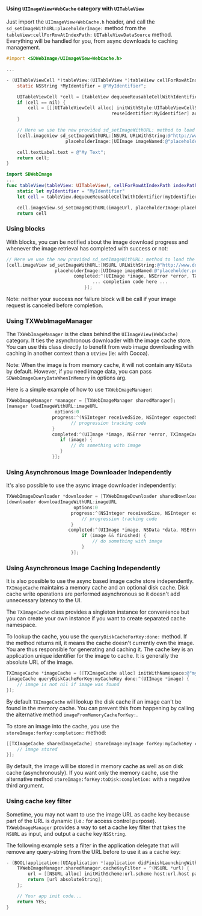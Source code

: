 #### Using `UIImageView+WebCache` category with `UITableView`

Just import the `UIImageView+WebCache.h` header, and call the `sd_setImageWithURL:placeholderImage:`
method from the `tableView:cellForRowAtIndexPath:` `UITableViewDataSource` method. Everything will be
handled for you, from async downloads to caching management.

```objective-c
#import <SDWebImage/UIImageView+WebCache.h>

...

- (UITableViewCell *)tableView:(UITableView *)tableView cellForRowAtIndexPath:(NSIndexPath *)indexPath {
    static NSString *MyIdentifier = @"MyIdentifier";

    UITableViewCell *cell = [tableView dequeueReusableCellWithIdentifier:MyIdentifier];
    if (cell == nil) {
        cell = [[[UITableViewCell alloc] initWithStyle:UITableViewCellStyleDefault
                                       reuseIdentifier:MyIdentifier] autorelease];
    }

    // Here we use the new provided sd_setImageWithURL: method to load the web image
    [cell.imageView sd_setImageWithURL:[NSURL URLWithString:@"http://www.domain.com/path/to/image.jpg"]
                      placeholderImage:[UIImage imageNamed:@"placeholder.png"]];

    cell.textLabel.text = @"My Text";
    return cell;
}
```

```swift
import SDWebImage
...
func tableView(tableView: UITableView!, cellForRowAtIndexPath indexPath: NSIndexPath!) -> UITableViewCell! {
    static let myIdentifier = "MyIdentifier"
    let cell = tableView.dequeueReusableCellWithIdentifier(myIdentifier, forIndexPath: indexPath) as UITableViewCell

    cell.imageView.sd_setImageWithURL(imageUrl, placeholderImage:placeholderImage)
    return cell
```

### Using blocks

With blocks, you can be notified about the image download progress and whenever the image retrieval has completed with success or not:

```objective-c
// Here we use the new provided sd_setImageWithURL: method to load the web image
[cell.imageView sd_setImageWithURL:[NSURL URLWithString:@"http://www.domain.com/path/to/image.jpg"]
                  placeholderImage:[UIImage imageNamed:@"placeholder.png"]
                         completed:^(UIImage *image, NSError *error, TXImageCacheType cacheType, NSURL *imageURL) {
                                ... completion code here ...
                             }];
```

Note: neither your success nor failure block will be call if your image request is canceled before completion.

### Using TXWebImageManager

The `TXWebImageManager` is the class behind the `UIImageView(WebCache)` category. It ties the asynchronous downloader with the image cache store. You can use this class directly to benefit from web image downloading with caching in another context than a `UIView` (ie: with Cocoa).

Note: When the image is from memory cache, it will not contain any `NSData` by default. However, if you need image data, you can pass `SDWebImageQueryDataWhenInMemory` in options arg.

Here is a simple example of how to use `TXWebImageManager`:

```objective-c
TXWebImageManager *manager = [TXWebImageManager sharedManager];
[manager loadImageWithURL:imageURL
                  options:0
                 progress:^(NSInteger receivedSize, NSInteger expectedSize) {
                        // progression tracking code
                 }
                 completed:^(UIImage *image, NSError *error, TXImageCacheType cacheType, BOOL finished, NSURL *imageURL) {
                    if (image) {
                        // do something with image
                    }
                 }];
```

### Using Asynchronous Image Downloader Independently

It's also possible to use the async image downloader independently:

```objective-c
TXWebImageDownloader *downloader = [TXWebImageDownloader sharedDownloader];
[downloader downloadImageWithURL:imageURL
                         options:0
                        progress:^(NSInteger receivedSize, NSInteger expectedSize) {
                            // progression tracking code
                        }
                       completed:^(UIImage *image, NSData *data, NSError *error, BOOL finished) {
                            if (image && finished) {
                                // do something with image
                            }
                        }];
```

### Using Asynchronous Image Caching Independently

It is also possible to use the async based image cache store independently. `TXImageCache`
maintains a memory cache and an optional disk cache. Disk cache write operations are performed
asynchronous so it doesn't add unnecessary latency to the UI.

The `TXImageCache` class provides a singleton instance for convenience but you can create your own
instance if you want to create separated cache namespace.

To lookup the cache, you use the `queryDiskCacheForKey:done:` method. If the method returns nil, it means the cache
doesn't currently own the image. You are thus responsible for generating and caching it. The cache
key is an application unique identifier for the image to cache. It is generally the absolute URL of
the image.

```objective-c
TXImageCache *imageCache = [[TXImageCache alloc] initWithNamespace:@"myNamespace"];
[imageCache queryDiskCacheForKey:myCacheKey done:^(UIImage *image) {
    // image is not nil if image was found
}];
```

By default `TXImageCache` will lookup the disk cache if an image can't be found in the memory cache.
You can prevent this from happening by calling the alternative method `imageFromMemoryCacheForKey:`.

To store an image into the cache, you use the `storeImage:forKey:completion:` method:

```objective-c
[[TXImageCache sharedImageCache] storeImage:myImage forKey:myCacheKey completion:^{
    // image stored
}];
```

By default, the image will be stored in memory cache as well as on disk cache (asynchronously). If
you want only the memory cache, use the alternative method `storeImage:forKey:toDisk:completion:` with a negative
third argument.

### Using cache key filter

Sometime, you may not want to use the image URL as cache key because part of the URL is dynamic
(i.e.: for access control purpose). `TXWebImageManager` provides a way to set a cache key filter that
takes the `NSURL` as input, and output a cache key `NSString`.

The following example sets a filter in the application delegate that will remove any query-string from
the URL before to use it as a cache key:

```objective-c
- (BOOL)application:(UIApplication *)application didFinishLaunchingWithOptions:(NSDictionary *)launchOptions {
    TXWebImageManager.sharedManager.cacheKeyFilter = ^(NSURL *url) {
        url = [[NSURL alloc] initWithScheme:url.scheme host:url.host path:url.path];
        return [url absoluteString];
    };

    // Your app init code...
    return YES;
}
```
